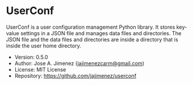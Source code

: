 # UserConf

UserConf is a user configuration management Python library. It stores key-value settings in a JSON file and manages data files and directories. The JSON file and the data files and directories are inside a directory that is inside the user home directory.

- Version: 0.5.0
- Author: Jose A. Jimenez (jajimenezcarm@gmail.com)
- License: MIT License
- Repository: https://github.com/jajimenez/userconf
